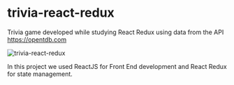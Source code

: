 # trivia-react-redux
Trivia game developed while studying React Redux using data from the API https://opentdb.com

![trivia-react-redux](https://user-images.githubusercontent.com/66382586/145613166-eb67a768-b642-4473-b6ef-11520c43d952.gif)

In this project we used ReactJS for Front End development and React Redux for state management.
